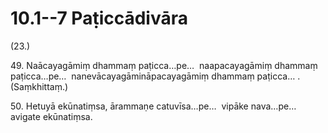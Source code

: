 # 10.1--7 Paṭiccādivāra

(23.)

49\. Naācayagāmiṃ dhammaṃ paṭicca…pe…  naapacayagāmiṃ dhammaṃ paṭicca…pe…  nanevācayagāmināpacayagāmiṃ dhammaṃ paṭicca… . (Saṃkhittaṃ.)

50\. Hetuyā ekūnatiṃsa, ārammaṇe catuvīsa…pe…  vipāke nava…pe…  avigate ekūnatiṃsa.
